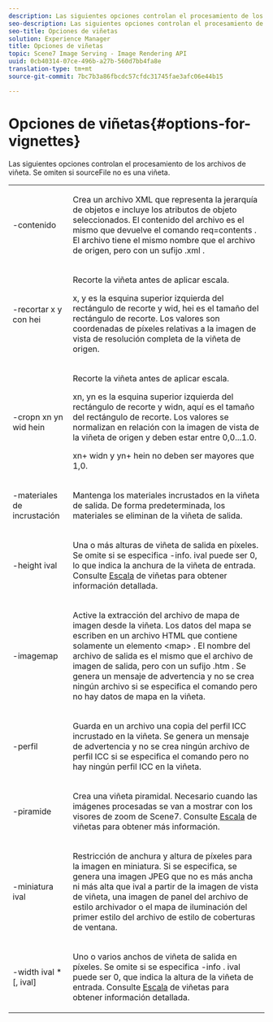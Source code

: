 ```yaml
---
description: Las siguientes opciones controlan el procesamiento de los archivos de viñeta. Se omiten si sourceFile no es una viñeta.
seo-description: Las siguientes opciones controlan el procesamiento de los archivos de viñeta. Se omiten si sourceFile no es una viñeta.
seo-title: Opciones de viñetas
solution: Experience Manager
title: Opciones de viñetas
topic: Scene7 Image Serving - Image Rendering API
uuid: 0cb40314-07ce-496b-a27b-560d7bb4fa8e
translation-type: tm+mt
source-git-commit: 7bc7b3a86fbcdc57cfdc31745fae3afc06e44b15

---
```



# Opciones de viñetas{#options-for-vignettes}

Las siguientes opciones controlan el procesamiento de los archivos de viñeta. Se omiten si sourceFile no es una viñeta.

<table id="simpletable_6D0C967EB84947FBAC34B46C4BB23AF0"> 
 <tr class="strow"> 
  <td class="stentry"> <p><span class="codeph"> -contenido</span> </p></td> 
  <td class="stentry"> <p>Crea un archivo XML que representa la jerarquía de objetos e incluye los atributos de objeto seleccionados. El contenido del archivo es el mismo que devuelve el comando <span class="codeph"> req=contents</span> . El archivo tiene el mismo nombre que el archivo de origen, pero con un sufijo <span class="filepath"> .xml</span> . </p></td> 
 </tr> 
 <tr class="strow"> 
  <td class="stentry"> <p><span class="codeph">-recortar <span class="varname"> x</span><span class="varname"> y</span><span class="varname"> con</span><span class="varname"> hei</span></span> </p></td> 
  <td class="stentry"> <p>Recorte la viñeta antes de aplicar escala. </p> <p><span class="codeph"><span class="varname"> x</span>,<span class="varname"> y</span></span> es la esquina superior izquierda del rectángulo de recorte y <span class="codeph"><span class="varname"> wid</span>,<span class="varname"> hei</span></span> es el tamaño del rectángulo de recorte. Los valores son coordenadas de píxeles relativas a la imagen de vista de resolución completa de la viñeta de origen. </p></td> 
 </tr> 
 <tr class="strow"> 
  <td class="stentry"> <p><span class="codeph">-cropn <span class="varname"> xn</span><span class="varname"> yn</span><span class="varname"> wid</span><span class="varname"> hein</span></span> </p> </td> 
  <td class="stentry"> <p>Recorte la viñeta antes de aplicar escala. </p> <p><span class="codeph"><span class="varname"> xn</span>,<span class="varname"> yn</span></span> es la esquina superior izquierda del rectángulo de recorte y <span class="codeph"><span class="varname"> widn</span>,<span class="varname"> aquí</span></span> es el tamaño del rectángulo de recorte. Los valores se normalizan en relación con la imagen de vista de la viñeta de origen y deben estar entre 0,0...1.0. </p> <p><span class="codeph"><span class="varname"> xn</span></span>+<span class="codeph"><span class="varname"> widn</span></span> y <span class="codeph"><span class="varname"> yn</span></span>+<span class="codeph"><span class="varname"> hein</span></span> no deben ser mayores que 1,0. </p></td> 
 </tr> 
 <tr class="strow"> 
  <td class="stentry"> <p><span class="codeph"> -materiales de incrustación</span> </p></td> 
  <td class="stentry"> <p>Mantenga los materiales incrustados en la viñeta de salida. De forma predeterminada, los materiales se eliminan de la viñeta de salida. </p></td> 
 </tr> 
 <tr class="strow"> 
  <td class="stentry"> <p><span class="codeph">-height <span class="varname"> ival</span></span> </p></td> 
  <td class="stentry"> <p>Una o más alturas de viñeta de salida en píxeles. Se omite si se especifica -info. <span class="varname"> ival</span> puede ser 0, lo que indica la anchura de la viñeta de entrada. Consulte <a href="../../../../ir-api/vntc/utilities/c-ir-vignette-converter-vntc/c-ir-vignette-scaling.md#concept-e373a29c2f954df98d704c7723804585" type="concept" format="dita" scope="local"> Escala</a> de viñetas para obtener información detallada. </p></td> 
 </tr> 
 <tr class="strow"> 
  <td class="stentry"> <p><span class="codeph"> -imagemap</span> </p></td> 
  <td class="stentry"> <p>Active la extracción del archivo de mapa de imagen desde la viñeta. Los datos del mapa se escriben en un archivo HTML que contiene solamente un elemento <span class="codeph"> &lt;map&gt;</span> . El nombre del archivo de salida es el mismo que el archivo de imagen de salida, pero con un sufijo <span class="filepath"> .htm</span> . Se genera un mensaje de advertencia y no se crea ningún archivo si se especifica el comando pero no hay datos de mapa en la viñeta. </p></td> 
 </tr> 
 <tr class="strow"> 
  <td class="stentry"> <p><span class="codeph"> -perfil</span> </p></td> 
  <td class="stentry"> <p>Guarda en un archivo una copia del perfil ICC incrustado en la viñeta. Se genera un mensaje de advertencia y no se crea ningún archivo de perfil ICC si se especifica el comando pero no hay ningún perfil ICC en la viñeta. </p></td> 
 </tr> 
 <tr class="strow"> 
  <td class="stentry"> <p><span class="codeph"> -piramide</span> </p></td> 
  <td class="stentry"> <p>Crea una viñeta piramidal. Necesario cuando las imágenes procesadas se van a mostrar con los visores de zoom de Scene7. Consulte <a href="../../../../ir-api/vntc/utilities/c-ir-vignette-converter-vntc/c-ir-vignette-scaling.md#concept-e373a29c2f954df98d704c7723804585" type="concept" format="dita" scope="local"> Escala</a> de viñetas para obtener más información. </p></td> 
 </tr> 
 <tr class="strow"> 
  <td class="stentry"> <p><span class="codeph">-miniatura <span class="varname"> ival</span></span> </p></td> 
  <td class="stentry"> <p>Restricción de anchura y altura de píxeles para la imagen en miniatura. Si se especifica, se genera una imagen JPEG que no es más ancha ni más alta que <span class="varname"> ival</span> a partir de la imagen de vista de viñeta, una imagen de panel del archivo de estilo archivador o el mapa de iluminación del primer estilo del archivo de estilo de coberturas de ventana. </p></td> 
 </tr> 
 <tr class="strow"> 
  <td class="stentry"> <p><span class="codeph">-width <span class="varname"> ival</span> *[,<span class="varname"> ival</span>]</span> </p></td> 
  <td class="stentry"> <p>Uno o varios anchos de viñeta de salida en píxeles. Se omite si se especifica <span class="codeph"> -info</span> . <span class="varname"> ival</span> puede ser 0, que indica la altura de la viñeta de entrada. Consulte <a href="../../../../ir-api/vntc/utilities/c-ir-vignette-converter-vntc/c-ir-vignette-scaling.md#concept-e373a29c2f954df98d704c7723804585" type="concept" format="dita" scope="local"> Escala</a> de viñetas para obtener información detallada. </p></td> 
 </tr> 
</table>

